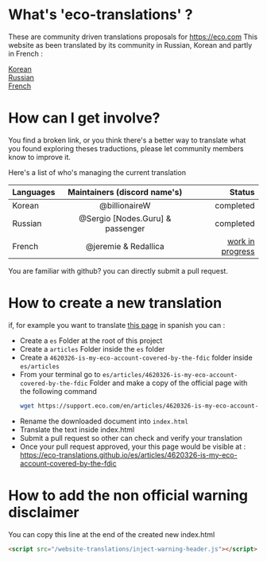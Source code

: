 # What's 'eco-translations' ?

These are community driven translations proposals for https://eco.com
This website as been translated by its community in Russian, Korean and partly in French :

[Korean](https://eco-community.github.io/website-translations/ko/)  
[Russian](https://eco-community.github.io/website-translations/ru/)  
[French](https://eco-community.github.io/website-translations/fr/)  

# How can I get involve?

You find a broken link, or you think there's a better way to translate what you found exploring theses traductions, please let community members know to improve it.

Here's a list of who's managing the current translation

| Languages     | Maintainers (discord name's) | Status  
| ------------- |:-------------:| -----: |
Korean | @billionaireW | completed
Russian | @Sergio \[Nodes.Guru]  & passenger | completed
French | @jeremie & Redallica | [work in progress](https://github.com/eco-translations/eco-translations.github.io/blob/master/doc/fr/status.md)

You are familiar with github? you can directly submit a pull request.

# How to create a new translation 

if, for example you want to translate [this page](https://support.eco.com/en/articles/4620326-is-my-eco-account-covered-by-the-fdic) in spanish you can : 
- Create a `es` Folder at the root of this project
- Create a `articles` Folder inside the `es` folder
- Create a  `4620326-is-my-eco-account-covered-by-the-fdic` folder  inside `es/articles`
- From your terminal go to `es/articles/4620326-is-my-eco-account-covered-by-the-fdic` Folder and make a copy of the official page with the following command 
  ```bash 
  wget https://support.eco.com/en/articles/4620326-is-my-eco-account-covered-by-the-fdic
  ```
- Rename the downloaded document into `index.html`
- Translate the text inside index.html
- Submit a pull request so other can check and verify your translation
- Once your pull request approved, your this page would be visible at : https://eco-translations.github.io/es/articles/4620326-is-my-eco-account-covered-by-the-fdic


# How to add the non official warning disclaimer 

You can copy this line at the end of the created new index.html
```html
<script src="/website-translations/inject-warning-header.js"></script>
```
